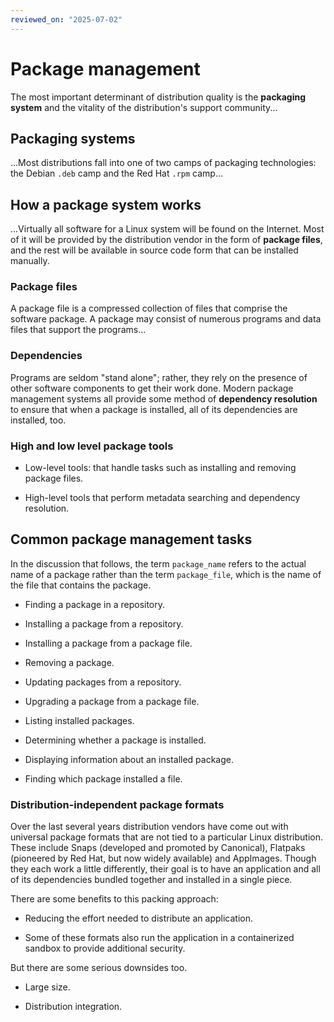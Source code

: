 ```yaml
---
reviewed_on: "2025-07-02"
---
```


# Package management

The most important determinant of distribution quality is the **packaging
system** and the vitality of the distribution's support community...

## Packaging systems

...Most distributions fall into one of two camps of packaging technologies: the Debian `.deb` camp and the Red Hat `.rpm` camp...

## How a package system works

...Virtually all software for a Linux system will be found on the Internet. Most of it will be provided by the distribution vendor in the form of **package files**, and the rest will be available in source code form that can be installed manually.

### Package files

A package file is a compressed collection of files that comprise the software package. A package may consist of numerous programs and data files that support the programs...

### Dependencies

Programs are seldom "stand alone"; rather, they rely on the presence of other software components to get their work done. Modern package management systems all provide some method of **dependency resolution** to ensure that when a package is installed, all of its dependencies are installed, too.

### High and low level package tools

- Low-level tools: that handle tasks such as installing and removing
package files.

- High-level tools that perform metadata searching and dependency resolution.

## Common package management tasks

In the discussion that follows, the term `package_name` refers to the actual name of a package rather than the term `package_file`, which is the name of the file that contains the package.

- Finding a package in a repository.

- Installing a package from a repository.

- Installing a package from a package file.

- Removing a package.

- Updating packages from a repository.

- Upgrading a package from a package file.

- Listing installed packages.

- Determining whether a package is installed.

- Displaying information about an installed package.

- Finding which package installed a file.

### Distribution-independent package formats

Over the last several years distribution vendors have come out with universal package formats that are not tied to a particular Linux distribution. These include Snaps (developed and promoted by Canonical), Flatpaks (pioneered by Red Hat, but now widely available) and AppImages. Though they each work a little differ­ently, their goal is to have an application and all of its dependencies bundled to­gether and installed in a single piece.

There are some benefits to this packing approach:

- Reducing the effort needed to distribute an application.

- Some of these formats also run the application in a containerized sandbox to provide additional security.

But there are some serious downsides too.

- Large size.

- Distribution integration.
